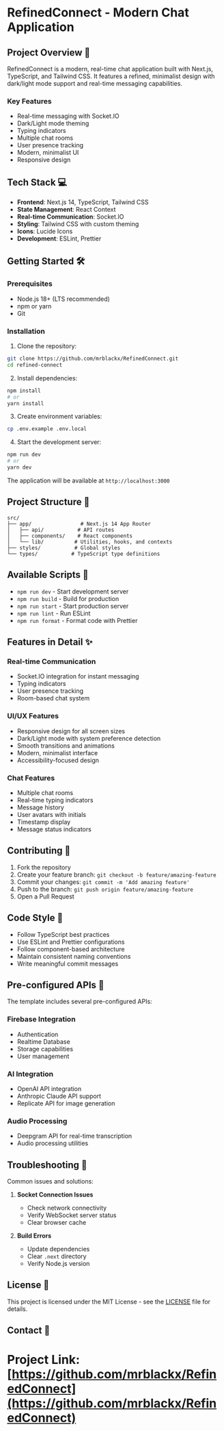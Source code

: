 # RefinedConnect - Modern Chat Application

## Project Overview 🚀
RefinedConnect is a modern, real-time chat application built with Next.js, TypeScript, and Tailwind CSS. It features a refined, minimalist design with dark/light mode support and real-time messaging capabilities.

### Key Features
- Real-time messaging with Socket.IO
- Dark/Light mode theming
- Typing indicators
- Multiple chat rooms
- User presence tracking
- Modern, minimalist UI
- Responsive design

## Tech Stack 💻
- **Frontend**: Next.js 14, TypeScript, Tailwind CSS
- **State Management**: React Context
- **Real-time Communication**: Socket.IO
- **Styling**: Tailwind CSS with custom theming
- **Icons**: Lucide Icons
- **Development**: ESLint, Prettier

## Getting Started 🛠️

### Prerequisites
- Node.js 18+ (LTS recommended)
- npm or yarn
- Git

### Installation

1. Clone the repository:
```bash
git clone https://github.com/mrblackx/RefinedConnect.git
cd refined-connect
```

2. Install dependencies:
```bash
npm install
# or
yarn install
```

3. Create environment variables:
```bash
cp .env.example .env.local
```

4. Start the development server:
```bash
npm run dev
# or
yarn dev
```

The application will be available at `http://localhost:3000`

## Project Structure 📁
```
src/
├── app/                # Next.js 14 App Router
│   ├── api/           # API routes
│   ├── components/    # React components
│   └── lib/          # Utilities, hooks, and contexts
├── styles/           # Global styles
└── types/           # TypeScript type definitions
```

## Available Scripts 📝
- `npm run dev` - Start development server
- `npm run build` - Build for production
- `npm run start` - Start production server
- `npm run lint` - Run ESLint
- `npm run format` - Format code with Prettier

## Features in Detail ✨

### Real-time Communication
- Socket.IO integration for instant messaging
- Typing indicators
- User presence tracking
- Room-based chat system

### UI/UX Features
- Responsive design for all screen sizes
- Dark/Light mode with system preference detection
- Smooth transitions and animations
- Modern, minimalist interface
- Accessibility-focused design

### Chat Features
- Multiple chat rooms
- Real-time typing indicators
- Message history
- User avatars with initials
- Timestamp display
- Message status indicators

## Contributing 🤝
1. Fork the repository
2. Create your feature branch: `git checkout -b feature/amazing-feature`
3. Commit your changes: `git commit -m 'Add amazing feature'`
4. Push to the branch: `git push origin feature/amazing-feature`
5. Open a Pull Request

## Code Style 🎨
- Follow TypeScript best practices
- Use ESLint and Prettier configurations
- Follow component-based architecture
- Maintain consistent naming conventions
- Write meaningful commit messages

## Pre-configured APIs 🔌
The template includes several pre-configured APIs:

### Firebase Integration
- Authentication
- Realtime Database
- Storage capabilities
- User management

### AI Integration
- OpenAI API integration
- Anthropic Claude API support
- Replicate API for image generation

### Audio Processing
- Deepgram API for real-time transcription
- Audio processing utilities

## Troubleshooting 🔧
Common issues and solutions:

1. **Socket Connection Issues**
   - Check network connectivity
   - Verify WebSocket server status
   - Clear browser cache

2. **Build Errors**
   - Update dependencies
   - Clear `.next` directory
   - Verify Node.js version

## License 📄
This project is licensed under the MIT License - see the [LICENSE](LICENSE) file for details.

## Contact 📧
Project Link: [https://github.com/mrblackx/RefinedConnect](https://github.com/mrblackx/RefinedConnect)
=======
